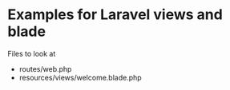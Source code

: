 # Examples for Laravel views and blade

Files to look at
- routes/web.php
- resources/views/welcome.blade.php
